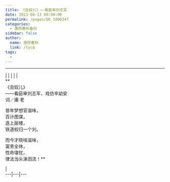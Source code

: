 ```yaml
---
title: 《丑奴儿》——看庭审刘志军
date: 2013-06-13 00:09:00
permalink: /pages/bb_1000247
categories: 
  - 唐院春秋备份
sidebar: false
author: 
  name: 唐院春秋
  link: /tycq
tags: 
  - 
---
```


* * *

  
|  |  |  |  |  
**  
《丑奴儿》  
——看庭审刘志军，戏仿辛幼安  
词／庸 老  
  
昔年梦想官滋味，  
百计图谋，  
迭上层楼，  
铁道权归一个刘。  
  
而今才晓啥滋味，  
富贵全休，  
性命堪忧，  
律法当头涕泗流！**  
  
  
|  
---|---|---